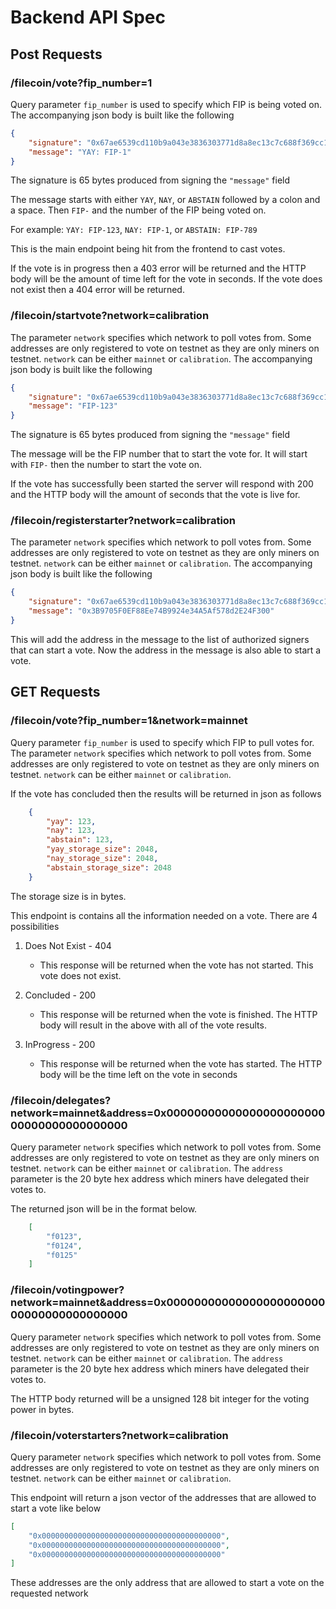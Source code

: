 # Backend API Spec

## Post Requests

### /filecoin/vote?fip_number=1

Query parameter `fip_number` is used to specify which FIP is being voted on. The accompanying json body is built like the following

```json
{
    "signature": "0x67ae6539cd110b9a043e3836303771d8a8ec13c7c688f369cc1a8a9f997128bf207319c7e94a60f9739c51510cb483c8f0c2efa32147690ae8221c08d34352ec1b",
    "message": "YAY: FIP-1"
}
```

The signature is 65 bytes produced from signing the `"message"` field

The message starts with either `YAY`, `NAY`, or `ABSTAIN` followed by a colon and a space. Then `FIP-` and the number of the FIP being voted on.

For example: `YAY: FIP-123`, `NAY: FIP-1`, or `ABSTAIN: FIP-789`

This is the main endpoint being hit from the frontend to cast votes.

If the vote is in progress then a 403 error will be returned and the HTTP body will be the amount of time left for the vote in seconds. If the vote does not exist then a 404 error will be returned.

### /filecoin/startvote?network=calibration

The parameter `network` specifies which network to poll votes from. Some addresses are only registered to vote on testnet as they are only miners on testnet. `network` can be either `mainnet` or `calibration`. The accompanying json body is built like the following

```json
{
    "signature": "0x67ae6539cd110b9a043e3836303771d8a8ec13c7c688f369cc1a8a9f997128bf207319c7e94a60f9739c51510cb483c8f0c2efa32147690ae8221c08d34352ec1b",
    "message": "FIP-123"
}
```

The signature is 65 bytes produced from signing the `"message"` field

The message will be the FIP number that to start the vote for. It will start with `FIP-` then the number to start the vote on.

If the vote has successfully been started the server will respond with 200 and the HTTP body will the amount of seconds that the vote is live for.

### /filecoin/registerstarter?network=calibration

The parameter `network` specifies which network to poll votes from. Some addresses are only registered to vote on testnet as they are only miners on testnet. `network` can be either `mainnet` or `calibration`. The accompanying json body is built like the following

```json
{
    "signature": "0x67ae6539cd110b9a043e3836303771d8a8ec13c7c688f369cc1a8a9f997128bf207319c7e94a60f9739c51510cb483c8f0c2efa32147690ae8221c08d34352ec1b",
    "message": "0x3B9705F0EF88Ee74B9924e34A5Af578d2E24F300"
}
```

This will add the address in the message to the list of authorized signers that can start a vote. Now the address in the message is also able to start a vote.

## GET Requests

### /filecoin/vote?fip_number=1&network=mainnet

Query parameter `fip_number` is used to specify which FIP to pull votes for. The parameter `network` specifies which network to poll votes from. Some addresses are only registered to vote on testnet as they are only miners on testnet. `network` can be either `mainnet` or `calibration`.

If the vote has concluded then the results will be returned in json as follows

```json
    {
        "yay": 123,
        "nay": 123,
        "abstain": 123,
        "yay_storage_size": 2048,
        "nay_storage_size": 2048,
        "abstain_storage_size": 2048
    }
```

The storage size is in bytes.

This endpoint is contains all the information needed on a vote. There are 4 possibilities

1. Does Not Exist - 404

   * This response will be returned when the vote has not started. This vote does not exist.

2. Concluded - 200

   * This response will be returned when the vote is finished. The HTTP body will result in the above with all of the vote results.

3. InProgress - 200

   * This response will be returned when the vote has started. The HTTP body will be the time left on the vote in seconds

### /filecoin/delegates?network=mainnet&address=0x0000000000000000000000000000000000000000

Query parameter `network` specifies which network to poll votes from. Some addresses are only registered to vote on testnet as they are only miners on testnet. `network` can be either `mainnet` or `calibration`. The `address` parameter is the 20 byte hex address which miners have delegated their votes to.

The returned json will be in the format below.

```json
    [
        "f0123",
        "f0124",
        "f0125"
    ]
```

### /filecoin/votingpower?network=mainnet&address=0x0000000000000000000000000000000000000000

Query parameter `network` specifies which network to poll votes from. Some addresses are only registered to vote on testnet as they are only miners on testnet. `network` can be either `mainnet` or `calibration`. The `address` parameter is the 20 byte hex address which miners have delegated their votes to.

The HTTP body returned will be a unsigned 128 bit integer for the voting power in bytes.

### /filecoin/voterstarters?network=calibration

Query parameter `network` specifies which network to poll votes from. Some addresses are only registered to vote on testnet as they are only miners on testnet. `network` can be either `mainnet` or `calibration`.

This endpoint will return a json vector of the addresses that are allowed to start a vote like below

```json
[
    "0x0000000000000000000000000000000000000000",
    "0x0000000000000000000000000000000000000000",
    "0x0000000000000000000000000000000000000000"
]
```

These addresses are the only address that are allowed to start a vote on the requested network
